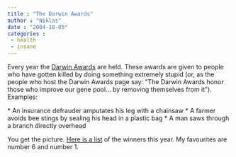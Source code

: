```yaml
---
title : "The Darwin Awards"
author : "Niklas"
date : "2004-10-05"
categories : 
 - health
 - insane
---
```


Every year the [Darwin Awards](http://www.darwinawards.com) are held. These awards are given to people who have gotten killed by doing something extremely stupid (or, as the people who host the Darwin Awards page say: "The Darwin Awards honor those who improve our gene pool... by removing themselves from it"). Examples:

\* An insurance defrauder amputates his leg with a chainsaw \* A farmer avoids bee stings by sealing his head in a plastic bag \* A man saws through a branch directly overhead

You get the picture. [Here is a list](http://www.kontraband.com/wordsview.asp?ID=154) of the winners this year. My favourites are number 6 and number 1.
